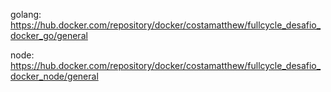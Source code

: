 golang: https://hub.docker.com/repository/docker/costamatthew/fullcycle_desafio_docker_go/general

node: https://hub.docker.com/repository/docker/costamatthew/fullcycle_desafio_docker_node/general
